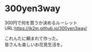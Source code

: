 # 300yen3way
300円で何を買うか決めるルーレット  
URL:https://ik2m.github.io/300yen3way/

これんたに頼まれて作った。  
皆さんも楽しいお花見生活を。
